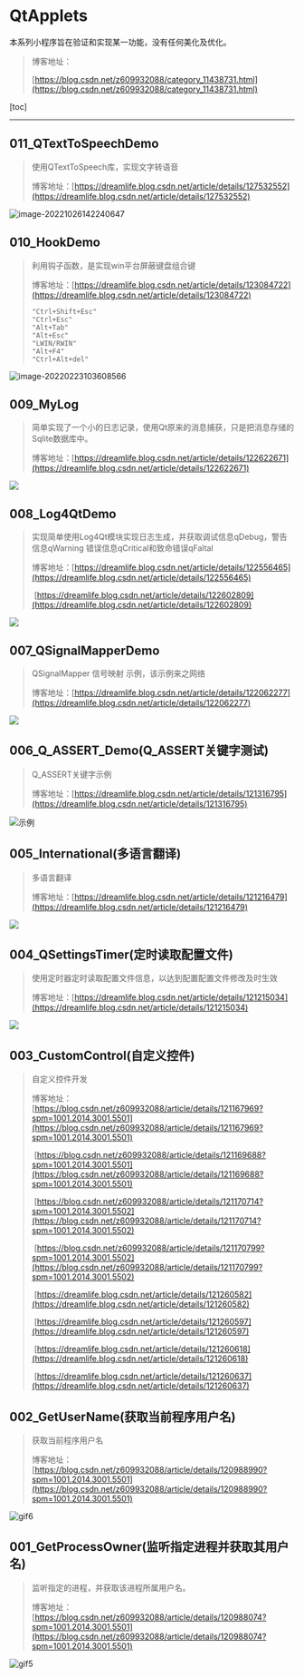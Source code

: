 # QtApplets

本系列小程序旨在验证和实现某一功能，没有任何美化及优化。

> 博客地址：
>
> [https://blog.csdn.net/z609932088/category_11438731.html](https://blog.csdn.net/z609932088/category_11438731.html)

[toc]

---





## 011_QTextToSpeechDemo

> 使用QTextToSpeech库，实现文字转语音
>
> 博客地址：[https://dreamlife.blog.csdn.net/article/details/127532552](https://dreamlife.blog.csdn.net/article/details/127532552)

![image-20221026142240647](https://raw.githubusercontent.com/DreamLife-Jianwei/CSDNResources/master/image-20221026142240647.png)

## 010_HookDemo

> 利用钩子函数，是实现win平台屏蔽键盘组合键
>
> 博客地址：[https://dreamlife.blog.csdn.net/article/details/123084722](https://dreamlife.blog.csdn.net/article/details/123084722)
>
> ```
> "Ctrl+Shift+Esc"
> "Ctrl+Esc"
> "Alt+Tab"
> "Alt+Esc"
> "LWIN/RWIN"
> "Alt+F4"
> "Ctrl+Alt+del"
> ```

![image-20220223103608566](https://raw.githubusercontent.com/DreamLife-Jianwei/CSDNResources/master/202202231036954.png)

## 009_MyLog

> 简单实现了一个小的日志记录，使用Qt原来的消息捕获，只是把消息存储的Sqlite数据库中。
>
> 博客地址：[https://dreamlife.blog.csdn.net/article/details/122622671](https://dreamlife.blog.csdn.net/article/details/122622671)

![](https://raw.githubusercontent.com/DreamLife-Jianwei/CSDNResources/master/202201211527150.gif)

## 008_Log4QtDemo

> 实现简单使用Log4Qt模块实现日志生成，并获取调试信息qDebug，警告信息qWarning 错误信息qCritical和致命错误qFaltal
>
> 博客地址：[https://dreamlife.blog.csdn.net/article/details/122556465](https://dreamlife.blog.csdn.net/article/details/122556465)
>
> ​				   [https://dreamlife.blog.csdn.net/article/details/122602809](https://dreamlife.blog.csdn.net/article/details/122602809)

![](https://raw.githubusercontent.com/DreamLife-Jianwei/CSDNResources/master/20220118112428.gif)





## 007_QSignalMapperDemo

> QSignalMapper 信号映射 示例，该示例来之网络
>
> 博客地址：[https://dreamlife.blog.csdn.net/article/details/122062277](https://dreamlife.blog.csdn.net/article/details/122062277)

![](https://raw.githubusercontent.com/DreamLife-Jianwei/CSDNResources/master/202112211455865.gif)

## 006_Q_ASSERT_Demo(Q_ASSERT关键字测试)

> Q_ASSERT关键字示例
>
> 博客地址：[https://dreamlife.blog.csdn.net/article/details/121316795](https://dreamlife.blog.csdn.net/article/details/121316795)

![示例](https://raw.githubusercontent.com/DreamLife-Jianwei/CSDNResources/master/20211114133018.gif)

## 005_International(多语言翻译)

> 多语言翻译
>
> 博客地址：[https://dreamlife.blog.csdn.net/article/details/121216479](https://dreamlife.blog.csdn.net/article/details/121216479)

![](https://raw.githubusercontent.com/DreamLife-Jianwei/CSDNResources/master/20211108211432.gif)

## 004_QSettingsTimer(定时读取配置文件)

> 使用定时器定时读取配置文件信息，以达到配置配置文件修改及时生效
>
> 博客地址：[https://dreamlife.blog.csdn.net/article/details/121215034](https://dreamlife.blog.csdn.net/article/details/121215034)

![](https://raw.githubusercontent.com/DreamLife-Jianwei/CSDNResources/master/20211108200515.gif)

## 003_CustomControl(自定义控件)

> 自定义控件开发
>
> 博客地址：[https://blog.csdn.net/z609932088/article/details/121167969?spm=1001.2014.3001.5501](https://blog.csdn.net/z609932088/article/details/121167969?spm=1001.2014.3001.5501)
>
> ​					[https://blog.csdn.net/z609932088/article/details/121169688?spm=1001.2014.3001.5501](https://blog.csdn.net/z609932088/article/details/121169688?spm=1001.2014.3001.5501)
>
> ​					[https://blog.csdn.net/z609932088/article/details/121170714?spm=1001.2014.3001.5502](https://blog.csdn.net/z609932088/article/details/121170714?spm=1001.2014.3001.5502)
>
> ​					[https://blog.csdn.net/z609932088/article/details/121170799?spm=1001.2014.3001.5502](https://blog.csdn.net/z609932088/article/details/121170799?spm=1001.2014.3001.5502)
>
> ​					[https://dreamlife.blog.csdn.net/article/details/121260582](https://dreamlife.blog.csdn.net/article/details/121260582)
>
> ​					[https://dreamlife.blog.csdn.net/article/details/121260597](https://dreamlife.blog.csdn.net/article/details/121260597)
>
> ​					[https://dreamlife.blog.csdn.net/article/details/121260618](https://dreamlife.blog.csdn.net/article/details/121260618)
>
> ​					[https://dreamlife.blog.csdn.net/article/details/121260637](https://dreamlife.blog.csdn.net/article/details/121260637)

## 002_GetUserName(获取当前程序用户名)

> 获取当前程序用户名
>
> 博客地址：[https://blog.csdn.net/z609932088/article/details/120988990?spm=1001.2014.3001.5501](https://blog.csdn.net/z609932088/article/details/120988990?spm=1001.2014.3001.5501)

![gif6](https://raw.githubusercontent.com/DreamLife-Jianwei/CSDNResources/master/20211027110405.gif)

## 001_GetProcessOwner(监听指定进程并获取其用户名)

> 监听指定的进程，并获取该进程所属用户名。
>
> 博客地址：[https://blog.csdn.net/z609932088/article/details/120988074?spm=1001.2014.3001.5501](https://blog.csdn.net/z609932088/article/details/120988074?spm=1001.2014.3001.5501)		

![gif5](https://raw.githubusercontent.com/DreamLife-Jianwei/CSDNResources/master/20211027103256.gif)









